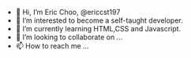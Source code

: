 - 👋 Hi, I’m Eric Choo, @ericcst197 
- 👀 I’m interested to become a self-taught developer. 
- 🌱 I’m currently learning HTML,CSS and Javascript.
- 💞️ I’m looking to collaborate on ...
- 📫 How to reach me ...

<!---
ericcst197/ericcst197 is a ✨ special ✨ repository because its `README.md` (this file) appears on your GitHub profile.
You can click the Preview link to take a look at your changes.
--->
